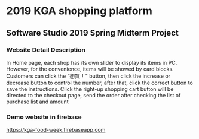 # 2019 KGA shopping platform

## Software Studio 2019 Spring Midterm Project

### Website Detail Description

In Home page, each shop has its own slider to display its items in PC.
However, for the convenience, items will be showed by card blocks.
Customers can click the “想買！" button, then click the increase or decrease button to control the number, after that, click the correct button to save the instructions.
Click the right-up shopping cart button will be directed to the checkout page, send the order after checking the list of purchase list and amount

### Demo website in firebase

https://kga-food-week.firebaseapp.com
